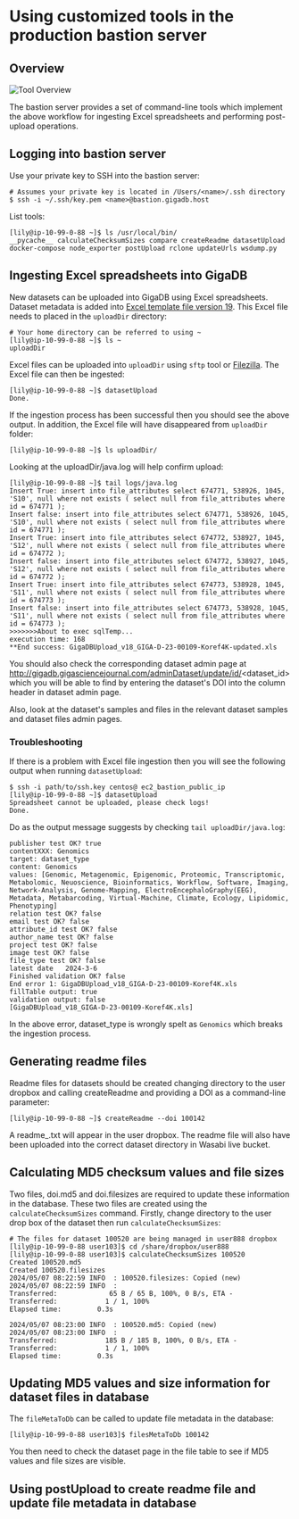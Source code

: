 # Using customized tools in the production bastion server

## Overview

![Tool Overview](https://www.dropbox.com/scl/fi/8jl4kg8w39f2l0qjujdga/overview.png?rlkey=azi9chfz1w496iuunilzmtsls&dl=0 'Overview of tools on bastion server')

The bastion server provides a set of command-line tools which implement the above workflow for ingesting Excel spreadsheets and performing post-upload operations.

## Logging into bastion server

Use your private key to SSH into the bastion server:
```
# Assumes your private key is located in /Users/<name>/.ssh directory
$ ssh -i ~/.ssh/key.pem <name>@bastion.gigadb.host
```

List tools:
```
[lily@ip-10-99-0-88 ~]$ ls /usr/local/bin/
__pycache__ calculateChecksumSizes compare createReadme datasetUpload docker-compose node_exporter postUpload rclone updateUrls wsdump.py
```

## Ingesting Excel spreadsheets into GigaDB

New datasets can be uploaded into GigaDB using Excel spreadsheets. Dataset metadata is added into [Excel template file version 19](https://github.com/gigascience/gigadb-website/blob/develop/gigadb/app/tools/excel-spreadsheet-uploader/template/GigaDBUpload-template_v19.xls). This Excel file needs to placed in the `uploadDir` directory:
```
# Your home directory can be referred to using ~
[lily@ip-10-99-0-88 ~]$ ls ~
uploadDir
```

Excel files can be uploaded into `uploadDir` using `sftp` tool or [Filezilla](https://filezilla-project.org). The Excel file can then be ingested:
```
[lily@ip-10-99-0-88 ~]$ datasetUpload
Done.
```

If the ingestion process has been successful then you should see the above output. In addition, the Excel file will have disappeared from `uploadDir` folder:
```
[lily@ip-10-99-0-88 ~]$ ls uploadDir/
```

Looking at the uploadDir/java.log will help confirm upload:
```
[lily@ip-10-99-0-88 ~]$ tail logs/java.log 
Insert True: insert into file_attributes select 674771, 538926, 1045, 'S10', null where not exists ( select null from file_attributes where id = 674771 ); 
Insert false: insert into file_attributes select 674771, 538926, 1045, 'S10', null where not exists ( select null from file_attributes where id = 674771 ); 
Insert True: insert into file_attributes select 674772, 538927, 1045, 'S12', null where not exists ( select null from file_attributes where id = 674772 ); 
Insert false: insert into file_attributes select 674772, 538927, 1045, 'S12', null where not exists ( select null from file_attributes where id = 674772 ); 
Insert True: insert into file_attributes select 674773, 538928, 1045, 'S11', null where not exists ( select null from file_attributes where id = 674773 ); 
Insert false: insert into file_attributes select 674773, 538928, 1045, 'S11', null where not exists ( select null from file_attributes where id = 674773 ); 
>>>>>>>About to exec sqlTemp...
execution time: 168
**End success: GigaDBUpload_v18_GIGA-D-23-00109-Koref4K-updated.xls
```

You should also check the corresponding dataset admin page at http://gigadb.gigasciencejournal.com/adminDataset/update/id/<dataset_id> which you will be able to find by entering the dataset's DOI into the column header in dataset admin page.

Also, look at the dataset's samples and files in the relevant dataset samples and dataset files admin pages.

### Troubleshooting

If there is a problem with Excel file ingestion then you will see the following output when running `datasetUpload`:
```
$ ssh -i path/to/ssh.key centos@ ec2_bastion_public_ip
[lily@ip-10-99-0-88 ~]$ datasetUpload
Spreadsheet cannot be uploaded, please check logs!
Done.
```

Do as the output message suggests by checking `tail uploadDir/java.log`:
```
publisher test OK? true
contentXXX: Genomics
target: dataset_type
content: Genomics
values: [Genomic, Metagenomic, Epigenomic, Proteomic, Transcriptomic, Metabolomic, Neuoscience, Bioinformatics, Workflow, Software, Imaging, Network-Analysis, Genome-Mapping, ElectroEncephaloGraphy(EEG), Metadata, Metabarcoding, Virtual-Machine, Climate, Ecology, Lipidomic, Phenotyping]
relation test OK? false
email test OK? false
attribute_id test OK? false
author_name test OK? false
project test OK? false
image test OK? false
file_type test OK? false
latest date   2024-3-6
Finished validation OK? false
End error 1: GigaDBUpload_v18_GIGA-D-23-00109-Koref4K.xls
fillTable output: true
validation output: false
[GigaDBUpload_v18_GIGA-D-23-00109-Koref4K.xls]
```

In the above error, dataset_type is wrongly spelt as `Genomics` which breaks the ingestion process.

## Generating readme files

Readme files for datasets should be created changing directory to the user dropbox and calling createReadme and providing a DOI as a command-line parameter:
```
[lily@ip-10-99-0-88 ~]$ createReadme --doi 100142
```

A readme_<doi>.txt will appear in the user dropbox. The readme file will also have been uploaded into the correct dataset directory in Wasabi live bucket.

## Calculating MD5 checksum values and file sizes

Two files, doi.md5 and doi.filesizes are required to update these information in the database. These two files are created using the `calculateChecksumSizes` command. Firstly, change directory to the user drop box of the dataset then run `calculateChecksumSizes`:
```
# The files for dataset 100520 are being managed in user888 dropbox
[lily@ip-10-99-0-88 user103]$ cd /share/dropbox/user888
[lily@ip-10-99-0-88 user103]$ calculateChecksumSizes 100520
Created 100520.md5
Created 100520.filesizes
2024/05/07 08:22:59 INFO  : 100520.filesizes: Copied (new)
2024/05/07 08:22:59 INFO  : 
Transferred:             65 B / 65 B, 100%, 0 B/s, ETA -
Transferred:            1 / 1, 100%
Elapsed time:         0.3s

2024/05/07 08:23:00 INFO  : 100520.md5: Copied (new)
2024/05/07 08:23:00 INFO  : 
Transferred:            185 B / 185 B, 100%, 0 B/s, ETA -
Transferred:            1 / 1, 100%
Elapsed time:         0.3s
```

## Updating MD5 values and size information for dataset files in database

The `fileMetaToDb` can be called to update file metadata in the database:
```
[lily@ip-10-99-0-88 user103]$ filesMetaToDb 100142
```

You then need to check the dataset page in the file table to see if MD5 values and file sizes are visible.

## Using postUpload to create readme file and update file metadata in database

